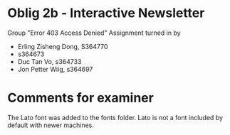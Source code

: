 # Oblig 2b - Interactive Newsletter
Group "Error 403 Access Denied"
Assignment turned in by
- Erling Zisheng Dong, S364770
- s364673
- Duc Tan Vo, s364733
- Jon Petter Wiig, s364697

# Comments for examiner
The Lato font was added to the fonts folder. Lato is not a font included by default with newer machines.